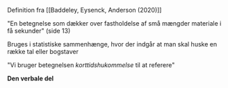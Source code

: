 Definition fra [[Baddeley, Eysenck, Anderson (2020)]]  

"En betegnelse som dækker over fastholdelse af små mængder materiale i få sekunder" (side 13)

Bruges i statistiske sammenhænge, hvor der indgår at man skal huske en række tal eller bogstaver

"Vi bruger betegnelsen *korttidshukommelse* til at referere"

**Den verbale del**

